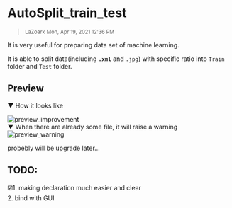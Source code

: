 # AutoSplit_train_test
<html>
  <body>
    <blockquote class="part" data-startline="4" data-endline="5">
<p data-position="19" data-size="0"><small data-position="19" data-size="48"><i class="fa fa-user"></i> LaZoark <i class="fa fa-clock-o"></i> Mon, Apr 19, 2021 12:36 PM</small></p>
</blockquote>
  </body>
</html>

It is very useful for preparing data set of machine learning.

It is able to split data(including **`.xml`** and `.jpg`) with specific ratio into `Train` folder and `Test` folder.

## Preview 
▼ How it looks like   
<!-- ![preview](https://user-images.githubusercontent.com/25290627/115181554-cb732d00-a10a-11eb-9e7a-ab13894fa8f4.png)   -->
![preview_improvement](https://user-images.githubusercontent.com/25290627/115434092-ddec8400-a23a-11eb-8ca8-fe2ed2058faf.png)  
▼ When there are already some file, it will raise a warning
![preview_warning](https://user-images.githubusercontent.com/25290627/115181556-cca45a00-a10a-11eb-922d-612929951f5b.png)  

probebly will be upgrade later...  


## TODO:
☑️1. making declaration much easier and clear  
2. bind with GUI
